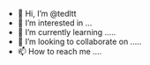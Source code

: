 - 👋 Hi, I’m @tedltt 
- 👀 I’m interested in ...
- 🌱 I’m currently learning .....
- 💞️ I’m looking to collaborate on .....
- 📫 How to reach me ....

<!---
tedltt/tedltt is a ✨ special ✨ repository because its `README.md` (this file) appears on your GitHub profile.
You can click the Preview link to take a look at your changes.
--->
